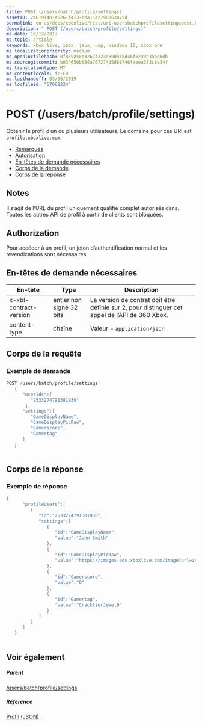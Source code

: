```yaml
---
title: POST (/users/batch/profile/settings)
assetID: 2a619148-a626-f413-bda1-a2790063075d
permalink: en-us/docs/xboxlive/rest/uri-usersbatchprofilesettingspost.html
description: " POST (/users/batch/profile/settings)"
ms.date: 10/12/2017
ms.topic: article
keywords: xbox live, xbox, jeux, uwp, windows 10, xbox one
ms.localizationpriority: medium
ms.openlocfilehash: 0f859a58e32624223d59d918d46f6230a3abd6db
ms.sourcegitcommit: b034650b684a767274d5d88746faeea373c8e34f
ms.translationtype: MT
ms.contentlocale: fr-FR
ms.lasthandoff: 03/06/2019
ms.locfileid: "57662224"
---
```

# <a name="post-usersbatchprofilesettings"></a>POST (/users/batch/profile/settings)
Obtenir le profil d’un ou plusieurs utilisateurs. Le domaine pour ces URI est `profile.xboxlive.com`.
 
  * [Remarques](#ID4EV)
  * [Autorisation](#ID4EFB)
  * [En-têtes de demande nécessaires](#ID4EOB)
  * [Corps de la demande](#ID4EZC)
  * [Corps de la réponse](#ID4EJD)
 
<a id="ID4EV"></a>

 
## <a name="remarks"></a>Notes
 
Il s’agit de l’URL du profil uniquement qualifié complet autorisés dans. Toutes les autres API de profil à partir de clients sont bloquées.
  
<a id="ID4EFB"></a>

 
## <a name="authorization"></a>Authorization
 
Pour accéder à un profil, un jeton d’authentification normal et les revendications sont nécessaires.
  
<a id="ID4EOB"></a>

 
## <a name="required-request-headers"></a>En-têtes de demande nécessaires
 
| En-tête| Type| Description| 
| --- | --- | --- | 
| x-xbl-contract-version| entier non signé 32 bits| La version de contrat doit être définie sur 2, pour distinguer cet appel de l’API de 360 Xbox.| 
| content-type| chaîne| Valeur = <code>application/json</code>| 
  
<a id="ID4EZC"></a>

 
## <a name="request-body"></a>Corps de la requête
 
<a id="ID4E6C"></a>

 
### <a name="sample-request"></a>Exemple de demande
 

```cpp
POST /users/batch/profile/settings
   {
      "userIds":[
         "2533274791381930"
       ],
      "settings":[
         "GameDisplayName",
         "GameDisplayPicRaw",
         "Gamerscore",
         "Gamertag"
      ]
   }
      
```

   
<a id="ID4EJD"></a>

 
## <a name="response-body"></a>Corps de la réponse
 
<a id="ID4EPD"></a>

 
### <a name="sample-response"></a>Exemple de réponse
 

```cpp
{
      "profileUsers":[
         {
            "id":"2533274791381930",
            "settings":[
               {
                  "id":"GameDisplayName",
                  "value":"John Smith"
               },
               {
                  "id":"GameDisplayPicRaw",
                  "value":"https://images-eds.xboxlive.com/image?url=z951ykn43p4FqWbbFvR2Ec.8vbDhj8G2Xe7JngaTToBrrCmIEEXHC9UNrdJ6P7KIN0gxC2r1YECCd3mf2w1FDdmFCpSokJWa2z7xtVrlzOyVSc6pPRdWEXmYtpS2xE4F"
               },
               {
                  "id":"Gamerscore",
                  "value":"0"
               },
               {
                  "id":"Gamertag",
                  "value":"CracklierJewel9"
               }
            ]
         }
      ]
   }
         
```

   
<a id="ID4EZD"></a>

 
## <a name="see-also"></a>Voir également
 
<a id="ID4E2D"></a>

 
##### <a name="parent"></a>Parent 

[/users/batch/profile/settings](uri-usersbatchprofilesettings.md)

  
<a id="ID4EFE"></a>

 
##### <a name="reference"></a>Référence 

[Profil (JSON)](../../json/json-profile.md)

   